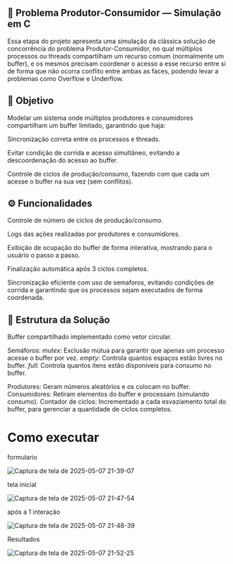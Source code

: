 ## 🧵 Problema Produtor-Consumidor — Simulação em C
Essa etapa do projeto apresenta uma simulação da clássica solução de concorrência do problema Produtor-Consumidor, no qual múltiplos processos ou threads compartilham um recurso comum (normalmente um buffer), e os mesmos precisam coordenar o acesso a esse recurso entre si de forma que não ocorra conflito entre ambas as faces, podendo levar a problemas como Overflow e Underflow.

## 🎯 Objetivo
Modelar um sistema onde múltiplos produtores e consumidores compartilham um buffer limitado, garantindo que haja:

Sincronização correta entre os processos e threads.

Evitar condição de corrida e acesso simultâneo, evitando a descoordenação do acesso ao buffer.

Controle de ciclos de produção/consumo, fazendo com que cada um acesse o buffer na sua vez (sem conflitos).

## ⚙️ Funcionalidades
Controle de número de ciclos de produção/consumo.

Logs das ações realizadas por produtores e consumidores.

Exibição de ocupação do buffer de forma interativa, mostrando para o usuário o passo a passo.

Finalização automática após 3 ciclos completos.

Sincronização eficiente com uso de semaforos, evitando condições de corrida e garantindo que os processos sejam executados de forma coordenada.

## 📐 Estrutura da Solução
Buffer compartilhado implementado como vetor circular.

Semáforos:
*mutex*: Exclusão mútua para garantir que apenas um processo acesse o buffer por vez.
*empty*: Controla quantos espaços estão livres no buffer.
*full*: Controla quantos itens estão disponíveis para consumo no buffer.

Produtores: Geram números aleatórios e os colocam no buffer.
Consumidores: Retiram elementos do buffer e processam (simulando consumo).
Contador de ciclos: Incrementado a cada esvaziamento total do buffer, para gerenciar a quantidade de ciclos completos.

# Como executar

formulario  

![Captura de tela de 2025-05-07 21-39-07](https://github.com/user-attachments/assets/7a7b1f3a-b57e-4003-b18e-a8465fde3259)


tela inicial  


![Captura de tela de 2025-05-07 21-47-54](https://github.com/user-attachments/assets/1d83814b-2a93-4682-b02c-b6584a09f510)



após a 1 interação  

![Captura de tela de 2025-05-07 21-48-39](https://github.com/user-attachments/assets/203c8b3a-6c1b-4aca-805a-074cffac653d)


Resultados  

![Captura de tela de 2025-05-07 21-52-25](https://github.com/user-attachments/assets/47e4c7c9-1f5f-463f-bc13-79c635762de4)


